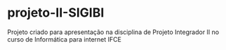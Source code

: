 # projeto-II-SIGIBI
Projeto criado para apresentação na disciplina de Projeto Integrador II no curso de Informática para internet IFCE
